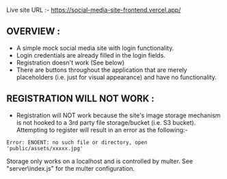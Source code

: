 Live site URL :-
https://social-media-site-frontend.vercel.app/

## OVERVIEW :

- A simple mock social media site with login functionality.
- Login credentials are already filled in the login fields.
- Registration doesn't work (See below)
- There are buttons throughout the application that are merely placeholders (i.e. just for visual appearance) and have no functionality.

## REGISTRATION WILL NOT WORK :

- Registration will NOT work because the site's image storage mechanism is not hooked to a 3rd party file storage/bucket (i.e. S3 bucket). Attempting to register will result in an error as the following:-

`Error: ENOENT: no such file or directory, open 'public/assets/xxxxx.jpg'`

Storage only works on a localhost and is controlled by multer.
See "server\index.js" for the multer configuration.
